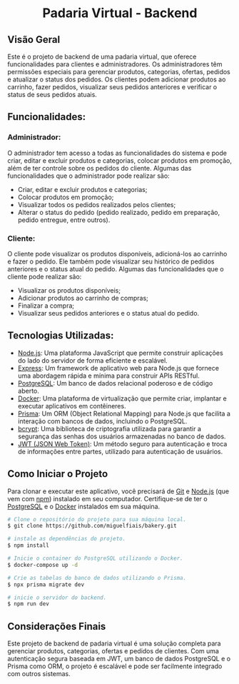 <h1 align="center">Padaria Virtual - Backend</h1>


## Visão Geral

Este é o projeto de backend de uma padaria virtual, que oferece funcionalidades para clientes e administradores. Os administradores têm permissões especiais para gerenciar produtos, categorias, ofertas, pedidos e atualizar o status dos pedidos. Os clientes podem adicionar produtos ao carrinho, fazer pedidos, visualizar seus pedidos anteriores e verificar o status de seus pedidos atuais.

## Funcionalidades:

### Administrador:

O administrador tem acesso a todas as funcionalidades do sistema e pode criar, editar e excluir produtos e categorias, colocar produtos em promoção, além de ter controle sobre os pedidos do cliente. Algumas das funcionalidades que o administrador pode realizar são:

- Criar, editar e excluir produtos e categorias;
- Colocar produtos em promoção;
- Visualizar todos os pedidos realizados pelos clientes;
- Alterar o status do pedido (pedido realizado, pedido em preparação, pedido entregue, entre outros).

### Cliente:

O cliente pode visualizar os produtos disponíveis, adicioná-los ao carrinho e fazer o pedido. Ele também pode visualizar seu histórico de pedidos anteriores e o status atual do pedido. Algumas das funcionalidades que o cliente pode realizar são:

- Visualizar os produtos disponíveis;
- Adicionar produtos ao carrinho de compras;
- Finalizar a compra;
- Visualizar seus pedidos anteriores e o status atual do pedido.

## Tecnologias Utilizadas: 

- [Node.js](https://nodejs.org/en): Uma plataforma JavaScript que permite construir aplicações do lado do servidor de forma eficiente e escalável.
- [Express](https://expressjs.com/pt-br/): Um framework de aplicativo web para Node.js que fornece uma abordagem rápida e mínima para construir APIs RESTful.
- [PostgreSQL](https://www.postgresql.org/): Um banco de dados relacional poderoso e de código aberto.
- [Docker](https://www.docker.com/): Uma plataforma de virtualização que permite criar, implantar e executar aplicativos em contêineres.
- [Prisma](https://www.prisma.io/): Um ORM (Object Relational Mapping) para Node.js que facilita a interação com bancos de dados, incluindo o PostgreSQL.
- [bcrypt](https://www.npmjs.com/package/bcrypt): Uma biblioteca de criptografia utilizada para garantir a segurança das senhas dos usuários armazenadas no banco de dados.
- [JWT (JSON Web Token)](https://jwt.io/): Um método seguro para autenticação e troca de informações entre partes, utilizado para autenticação de usuários.


## Como Iniciar o Projeto

Para clonar e executar este aplicativo, você precisará de [Git](https://git-scm.com) e [Node.js](https://nodejs.org/en/download/) (que vem com [npm](http://npmjs.com)) instalado em seu computador. Certifique-se de ter o [PostgreSQL](https://www.postgresql.org/) e o [Docker](https://www.docker.com/) instalados em sua máquina.

```bash
# Clone o repositório do projeto para sua máquina local.
$ git clone https://github.com/miguelfiais/bakery.git

# instale as dependências do projeto.
$ npm install

# Inicie o container do PostgreSQL utilizando o Docker.
$ docker-compose up -d

# Crie as tabelas do banco de dados utilizando o Prisma.
$ npx prisma migrate dev

# inicie o servidor do backend.
$ npm run dev
```

## Considerações Finais

Este projeto de backend de padaria virtual é uma solução completa para gerenciar produtos, categorias, ofertas e pedidos de clientes. Com uma autenticação segura baseada em JWT, um banco de dados PostgreSQL e o Prisma como ORM, o projeto é escalável e pode ser facilmente integrado com outros sistemas.









